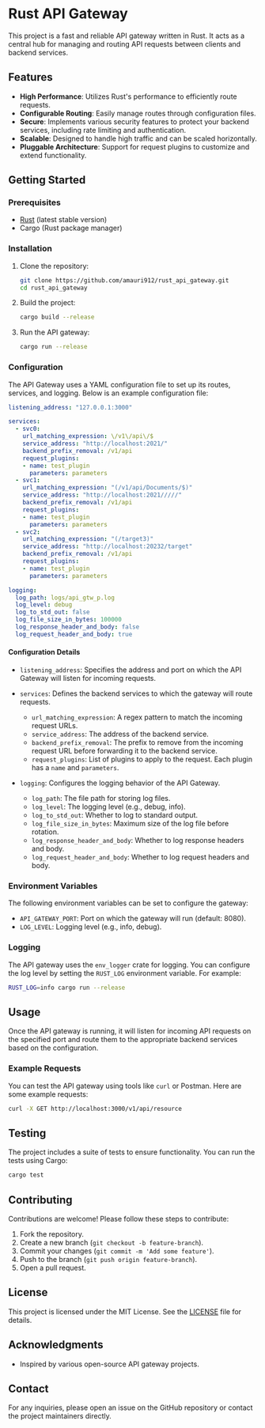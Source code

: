 
# Rust API Gateway

This project is a fast and reliable API gateway written in Rust. It acts as a central hub for managing and routing API requests between clients and backend services.

## Features

- **High Performance**: Utilizes Rust's performance to efficiently route requests.
- **Configurable Routing**: Easily manage routes through configuration files.
- **Secure**: Implements various security features to protect your backend services, including rate limiting and authentication.
- **Scalable**: Designed to handle high traffic and can be scaled horizontally.
- **Pluggable Architecture**: Support for request plugins to customize and extend functionality.

## Getting Started

### Prerequisites

- [Rust](https://www.rust-lang.org/tools/install) (latest stable version)
- Cargo (Rust package manager)

### Installation

1. Clone the repository:
   ```sh
   git clone https://github.com/amauri912/rust_api_gateway.git
   cd rust_api_gateway
   ```

2. Build the project:
   ```sh
   cargo build --release
   ```

3. Run the API gateway:
   ```sh
   cargo run --release
   ```

### Configuration

The API Gateway uses a YAML configuration file to set up its routes, services, and logging. Below is an example configuration file:

```yaml
listening_address: "127.0.0.1:3000"

services:
  - svc0:
    url_matching_expression: \/v1\/api\/$
    service_address: "http://localhost:2021/"
    backend_prefix_removal: /v1/api
    request_plugins:
    - name: test_plugin
      parameters: parameters
  - svc1:
    url_matching_expression: "(/v1/api/Documents/$)"
    service_address: "http://localhost:2021/////"
    backend_prefix_removal: /v1/api
    request_plugins:
    - name: test_plugin
      parameters: parameters
  - svc2:
    url_matching_expression: "(/target3)"
    service_address: "http://localhost:20232/target"
    backend_prefix_removal: /v1/api
    request_plugins:
    - name: test_plugin
      parameters: parameters

logging:
  log_path: logs/api_gtw_p.log
  log_level: debug
  log_to_std_out: false
  log_file_size_in_bytes: 100000
  log_response_header_and_body: false
  log_request_header_and_body: true
```

#### Configuration Details

- `listening_address`: Specifies the address and port on which the API Gateway will listen for incoming requests.
  
- `services`: Defines the backend services to which the gateway will route requests.
  - `url_matching_expression`: A regex pattern to match the incoming request URLs.
  - `service_address`: The address of the backend service.
  - `backend_prefix_removal`: The prefix to remove from the incoming request URL before forwarding it to the backend service.
  - `request_plugins`: List of plugins to apply to the request. Each plugin has a `name` and `parameters`.

- `logging`: Configures the logging behavior of the API Gateway.
  - `log_path`: The file path for storing log files.
  - `log_level`: The logging level (e.g., debug, info).
  - `log_to_std_out`: Whether to log to standard output.
  - `log_file_size_in_bytes`: Maximum size of the log file before rotation.
  - `log_response_header_and_body`: Whether to log response headers and body.
  - `log_request_header_and_body`: Whether to log request headers and body.

### Environment Variables

The following environment variables can be set to configure the gateway:

- `API_GATEWAY_PORT`: Port on which the gateway will run (default: 8080).
- `LOG_LEVEL`: Logging level (e.g., info, debug).

### Logging

The API gateway uses the `env_logger` crate for logging. You can configure the log level by setting the `RUST_LOG` environment variable. For example:
```sh
RUST_LOG=info cargo run --release
```

## Usage

Once the API gateway is running, it will listen for incoming API requests on the specified port and route them to the appropriate backend services based on the configuration.

### Example Requests

You can test the API gateway using tools like `curl` or Postman. Here are some example requests:

```sh
curl -X GET http://localhost:3000/v1/api/resource
```

## Testing

The project includes a suite of tests to ensure functionality. You can run the tests using Cargo:
```sh
cargo test
```

## Contributing

Contributions are welcome! Please follow these steps to contribute:

1. Fork the repository.
2. Create a new branch (`git checkout -b feature-branch`).
3. Commit your changes (`git commit -m 'Add some feature'`).
4. Push to the branch (`git push origin feature-branch`).
5. Open a pull request.

## License

This project is licensed under the MIT License. See the [LICENSE](./LICENSE) file for details.

## Acknowledgments

- Inspired by various open-source API gateway projects.

## Contact

For any inquiries, please open an issue on the GitHub repository or contact the project maintainers directly.
